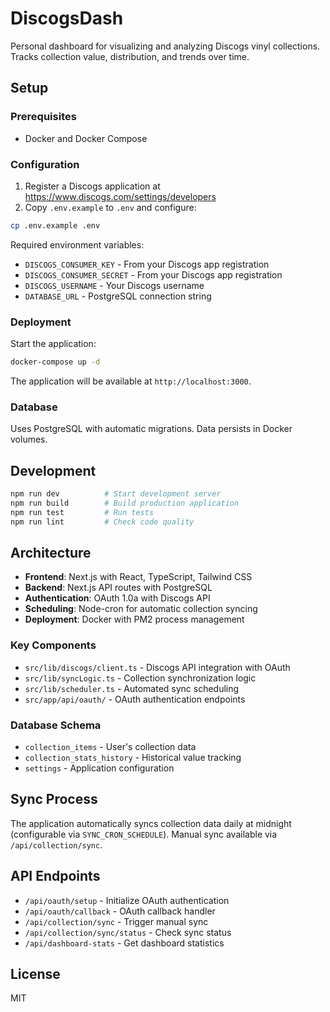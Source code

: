 # DiscogsDash

Personal dashboard for visualizing and analyzing Discogs vinyl collections. Tracks collection value, distribution, and trends over time.

## Setup

### Prerequisites

- Docker and Docker Compose

### Configuration

1. Register a Discogs application at https://www.discogs.com/settings/developers
2. Copy `.env.example` to `.env` and configure:

```bash
cp .env.example .env
```

Required environment variables:

- `DISCOGS_CONSUMER_KEY` - From your Discogs app registration
- `DISCOGS_CONSUMER_SECRET` - From your Discogs app registration
- `DISCOGS_USERNAME` - Your Discogs username
- `DATABASE_URL` - PostgreSQL connection string

### Deployment

Start the application:

```bash
docker-compose up -d
```

The application will be available at `http://localhost:3000`.

### Database

Uses PostgreSQL with automatic migrations. Data persists in Docker volumes.

## Development

```bash
npm run dev          # Start development server
npm run build        # Build production application
npm run test         # Run tests
npm run lint         # Check code quality
```

## Architecture

- **Frontend**: Next.js with React, TypeScript, Tailwind CSS
- **Backend**: Next.js API routes with PostgreSQL
- **Authentication**: OAuth 1.0a with Discogs API
- **Scheduling**: Node-cron for automatic collection syncing
- **Deployment**: Docker with PM2 process management

### Key Components

- `src/lib/discogs/client.ts` - Discogs API integration with OAuth
- `src/lib/syncLogic.ts` - Collection synchronization logic
- `src/lib/scheduler.ts` - Automated sync scheduling
- `src/app/api/oauth/` - OAuth authentication endpoints

### Database Schema

- `collection_items` - User's collection data
- `collection_stats_history` - Historical value tracking
- `settings` - Application configuration

## Sync Process

The application automatically syncs collection data daily at midnight (configurable via `SYNC_CRON_SCHEDULE`). Manual sync available via `/api/collection/sync`.

## API Endpoints

- `/api/oauth/setup` - Initialize OAuth authentication
- `/api/oauth/callback` - OAuth callback handler
- `/api/collection/sync` - Trigger manual sync
- `/api/collection/sync/status` - Check sync status
- `/api/dashboard-stats` - Get dashboard statistics

## License

MIT

